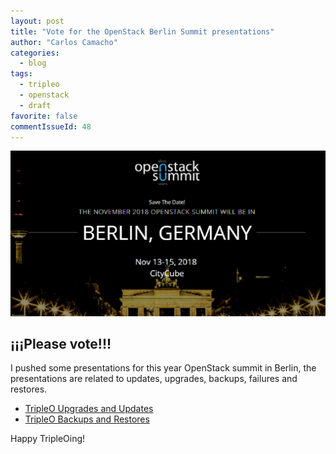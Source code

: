 ```yaml
---
layout: post
title: "Vote for the OpenStack Berlin Summit presentations"
author: "Carlos Camacho"
categories:
  - blog
tags:
  - tripleo
  - openstack
  - draft
favorite: false
commentIssueId: 48
---
```


![](/static/OpenStack-Summit-2018.png)

¡¡¡Please vote!!!
-----------------

I pushed some presentations for this year OpenStack summit in Berlin, the
presentations are related to updates, upgrades, backups, failures and restores.

* [TripleO Upgrades and Updates](https://www.openstack.org/summit/berlin-2018/vote-for-speakers/#/21961)
* [TripleO Backups and Restores](https://www.openstack.org/summit/berlin-2018/vote-for-speakers/#/22101)

Happy TripleOing!
